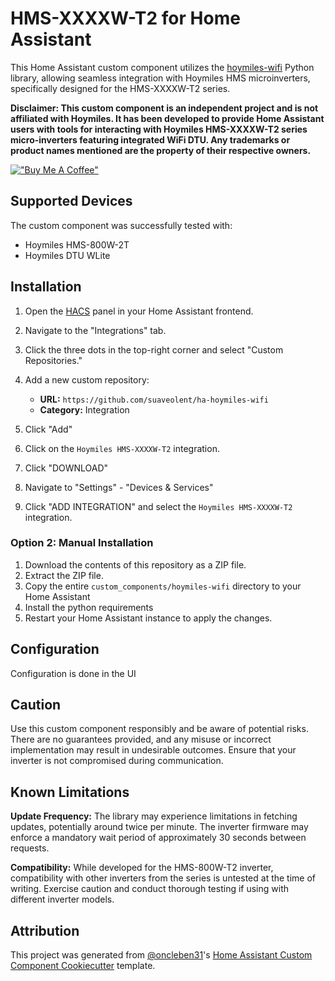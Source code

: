 
# HMS-XXXXW-T2 for Home Assistant
This Home Assistant custom component utilizes the [hoymiles-wifi](https://github.com/suaveolent/hoymiles-wifi) Python library, allowing seamless integration with Hoymiles HMS microinverters, specifically designed for the HMS-XXXXW-T2 series.

**Disclaimer: This custom component is an independent project and is not affiliated with Hoymiles. It has been developed to provide Home Assistant users with tools for interacting with Hoymiles HMS-XXXXW-T2 series micro-inverters featuring integrated WiFi DTU. Any trademarks or product names mentioned are the property of their respective owners.**

[!["Buy Me A Coffee"](https://www.buymeacoffee.com/assets/img/custom_images/orange_img.png)](https://www.buymeacoffee.com/suaveolent)

## Supported Devices
The custom component was successfully tested with:

 - Hoymiles HMS-800W-2T
 - Hoymiles DTU WLite

## Installation

1. Open the [HACS](https://hacs.xyz) panel in your Home Assistant frontend.
2. Navigate to the "Integrations" tab.
3. Click the three dots in the top-right corner and select "Custom Repositories."
4. Add a new custom repository:
   - **URL:** `https://github.com/suaveolent/ha-hoymiles-wifi`
   - **Category:** Integration

5. Click "Add"
6. Click on the `Hoymiles HMS-XXXXW-T2` integration.
7. Click "DOWNLOAD"
8. Navigate to "Settings" - "Devices & Services"
9. Click "ADD INTEGRATION" and select the `Hoymiles HMS-XXXXW-T2` integration.


### Option 2: Manual Installation

1. Download the contents of this repository as a ZIP file.
2. Extract the ZIP file.
3. Copy the entire `custom_components/hoymiles-wifi` directory to your Home Assistant
4. Install the python requirements
5. Restart your Home Assistant instance to apply the changes.

## Configuration

Configuration is done in the UI


## Caution

Use this custom component responsibly and be aware of potential risks. There are no guarantees provided, and any misuse or incorrect implementation may result in undesirable outcomes. Ensure that your inverter is not compromised during communication.

  
## Known Limitations

**Update Frequency:** The library may experience limitations in fetching updates, potentially around twice per minute. The inverter firmware may enforce a mandatory wait period of approximately 30 seconds between requests.

**Compatibility:** While developed for the HMS-800W-T2 inverter, compatibility with other inverters from the series is untested at the time of writing. Exercise caution and conduct thorough testing if using with different inverter models.

## Attribution
This project was generated from [@oncleben31](https://github.com/oncleben31)'s [Home Assistant Custom Component Cookiecutter](https://github.com/oncleben31/cookiecutter-homeassistant-custom-component) template.
